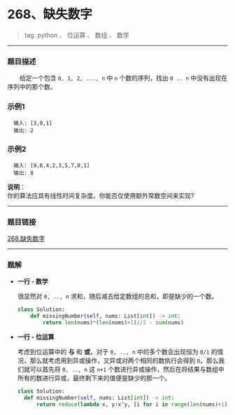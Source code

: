 # 268、缺失数字
>tag: python 、 位运算 、 数组 、 数学

***
### 题目描述

&emsp;&emsp;给定一个包含 `0, 1, 2, ..., n` 中 `n` 个数的序列，找出 `0 .. n` 中没有出现在序列中的那个数。

### 示例1

```
  输入: [3,0,1]
  输出: 2
```

### 示例2

```
  输入: [9,6,4,2,3,5,7,0,1]
  输出: 8
```

**说明**：  
你的算法应具有线性时间复杂度。你能否仅使用额外常数空间来实现?

***
### 题目链接
[268.缺失数字](https://leetcode-cn.com/problems/missing-number/)

***
### 题解

* **一行 - 数学**

  很显然对 `0, .., n` 求和，随后减去给定数组的总和，即是缺少的一个数。

  ```python
  class Solution:
      def missingNumber(self, nums: List[int]) -> int:
          return len(nums)*(len(nums)+1)//2 - sum(nums)
  ```

* **一行 - 位运算**

  考虑到位运算中的 **与** 和 **或**，对于 `0, .., n` 中的多个数会出现恒为 `0/1` 的情况，那么就考虑用到异或操作，又异或对两个相同的数执行会得到 `0`，那么我们就可以首先将 `0, .., n` 这 `n+1` 个数进行异或操作，然后在将结果与数组中所有的数进行异或，最终剩下来的值便是缺少的那一个。

  ```python
  class Solution:
    def missingNumber(self, nums: List[int]) -> int:
        return reduce(lambda x, y:x^y, [i for i in range(len(nums)+1)]+nums)
  ```
